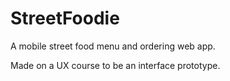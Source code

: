 # StreetFoodie
A mobile street food menu and ordering web app.

Made on a UX course to be an interface prototype.
